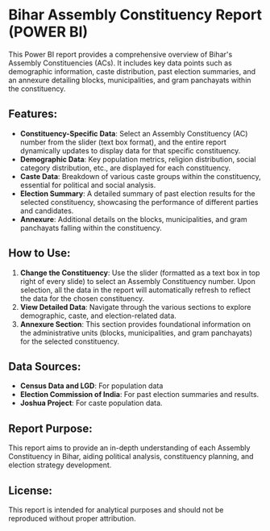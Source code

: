 # Bihar Assembly Constituency Report (POWER BI)

This Power BI report provides a comprehensive overview of Bihar's Assembly Constituencies (ACs). It includes key data points such as demographic information, caste distribution, past election summaries, and an annexure detailing blocks, municipalities, and gram panchayats within the constituency.

## Features:
- **Constituency-Specific Data**: Select an Assembly Constituency (AC) number from the slider (text box format), and the entire report dynamically updates to display data for that specific constituency.
- **Demographic Data**: Key population metrics, religion distribution, social category distribution, etc., are displayed for each constituency.
- **Caste Data**: Breakdown of various caste groups within the constituency, essential for political and social analysis.
- **Election Summary**: A detailed summary of past election results for the selected constituency, showcasing the performance of different parties and candidates.
- **Annexure**: Additional details on the blocks, municipalities, and gram panchayats falling within the constituency.

## How to Use:
1. **Change the Constituency**: Use the slider (formatted as a text box in top right of every slide) to select an Assembly Constituency number. Upon selection, all the data in the report will automatically refresh to reflect the data for the chosen constituency.
2. **View Detailed Data**: Navigate through the various sections to explore demographic, caste, and election-related data.
3. **Annexure Section**: This section provides foundational information on the administrative units (blocks, municipalities, and gram panchayats) for the selected constituency.

## Data Sources:
- **Census Data and LGD**: For population data
- **Election Commission of India**: For past election summaries and results.
- **Joshua Project**: For caste population data.

## Report Purpose:
This report aims to provide an in-depth understanding of each Assembly Constituency in Bihar, aiding political analysis, constituency planning, and election strategy development.

## License:
This report is intended for analytical purposes and should not be reproduced without proper attribution.

